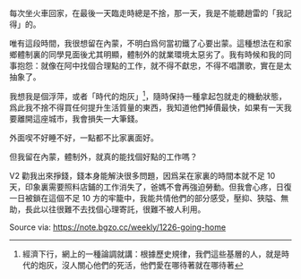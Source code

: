 每次坐火車回家，在最後一天臨走時總是不捨，那一天，我是不能聽趙雷的「我記得」的。

唯有這段時間，我很想留在內蒙，不明白爲何當初鐵了心要出蒙。這種想法在和家鄉體制裏的同學見面後尤其明顯，體制外的就業環境太惡劣了。我有時候和我的同事抱怨：就像在阿中找個合理點的工作，就不得不獻忠，不得不唱讚歌，實在是太抽象了。

我想我是個浮萍，或者「時代的炮灰」[^disapper-30-years]，隨時保持一種拿起包就走的機動狀態，爲此我不捨不得買任何提升生活質量的東西，我知道他們掉價最快，如果有一天我要離開這座城市，我會損失一大筆錢。

外面喫不好睡不好，一點都不比家裏面好。

但我留在內蒙，體制外，就真的能找個好點的工作嗎？

V2 勸我出來掙錢，錢本身能解決很多問題，因爲呆在家裏的時間本就不足 10 天，印象裏需要照料店鋪的工作消失了，爸媽不會再強迫勞動。但我會心疼，日復一日被鎖在這個不足 10 方的牢籠中，我能共情他們的部分感受，壓抑、狹隘、無助，長此以往很難不去找個心理寄託，很難不被人利用。

[^disapper-30-years]: 經濟下行，網上的一種論調就講：根據歷史規律，我們這些基層的人，就是時代的炮灰，沒人關心他們的死活，他們愛在哪待著就在哪待著

Source via: https://note.bgzo.cc/weekly/1226-going-home